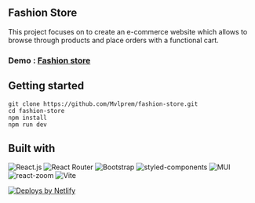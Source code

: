 ## Fashion Store

This project focuses on to create an e-commerce website which allows to browse through products and place orders with a functional cart.

### Demo : [Fashion store](https://prem-fashion-store.netlify.app/)

## Getting started

```
git clone https://github.com/Mvlprem/fashion-store.git
cd fashion-store
npm install
npm run dev
```

## Built with

![React.js](https://img.shields.io/badge/React.js-black?style=flat&logo=react&logoColor=61DAFB)
![React Router](https://img.shields.io/badge/React--Router-black?style=flat&logo=reactrouter)
![Bootstrap](https://img.shields.io/badge/Bootstrap-563D7C?style=flat&logo=bootstrap&logoColor=white)
![styled-components](https://img.shields.io/badge/styled--components-black?style=flat&logo=styledcomponents)
![MUI](https://img.shields.io/badge/MUI-black?style=flat&logo=mui)
![react-zoom](https://img.shields.io/badge/react--zoom--pan--pinch-black)
![Vite](https://img.shields.io/badge/Vite-white?style=flat&logo=vite&logoColor=593D88)

<a href="https://www.netlify.com"> <img src="https://www.netlify.com/v3/img/components/netlify-color-accent.svg" alt="Deploys by Netlify" /> </a>